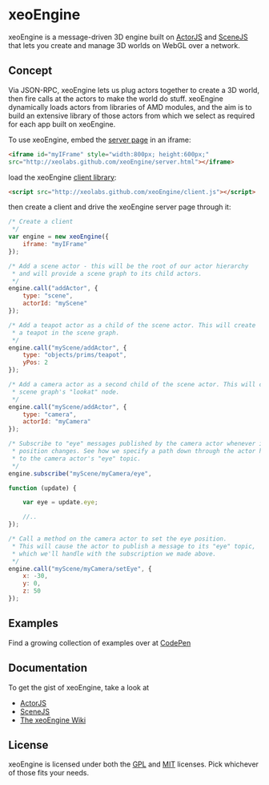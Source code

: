 xeoEngine
=========

xeoEngine is a message-driven 3D engine built on [ActorJS](https://github.com/xeolabs/actorjs) and [SceneJS](http://scenejs.org)
that lets you create and manage 3D worlds on WebGL over a network.

## Concept

Via JSON-RPC, xeoEngine lets us plug actors together to create a 3D world, then fire calls at the actors to make the world
 do stuff. xeoEngine dynamically loads actors from libraries of AMD modules, and the aim is to build an extensive library of
 those actors from which we select as required for each app built on xeoEngine.

To use xeoEngine, embed the [server page](http://xeolabs.github.com/xeoEngine/server.html) in an iframe:
```html
<iframe id="myIFrame" style="width:800px; height:600px;"
src="http://xeolabs.github.com/xeoEngine/server.html"></iframe>
```
load the xeoEngine [client library](http://xeolabs.github.com/xeoEngine/client.js):
```html
<script src="http://xeolabs.github.com/xeoEngine/client.js"></script>
```
then create a client and drive the xeoEngine server page through it:
```javascript
/* Create a client
 */
var engine = new xeoEngine({
    iframe: "myIFrame"
});

/* Add a scene actor - this will be the root of our actor hierarchy
 * and will provide a scene graph to its child actors.
 */
engine.call("addActor", {
    type: "scene",
    actorId: "myScene"
});

/* Add a teapot actor as a child of the scene actor. This will create
 * a teapot in the scene graph.
 */
engine.call("myScene/addActor", {
    type: "objects/prims/teapot",
    yPos: 2
});

/* Add a camera actor as a second child of the scene actor. This will control the
 * scene graph's "lookat" node.
 */
engine.call("myScene/addActor", {
    type: "camera",
    actorId: "myCamera"
});

/* Subscribe to "eye" messages published by the camera actor whenever its eye
 * position changes. See how we specify a path down through the actor hierarchy
 * to the camera actor's "eye" topic.
 */
engine.subscribe("myScene/myCamera/eye",

function (update) {

    var eye = update.eye;

    //..
});

/* Call a method on the camera actor to set the eye position.
 * This will cause the actor to publish a message to its "eye" topic,
 * which we'll handle with the subscription we made above.
 */
engine.call("myScene/myCamera/setEye", {
    x: -30,
    y: 0,
    z: 50
});
```

## Examples
Find a growing collection of examples over at [CodePen](http://codepen.io/collection/BfogF)

## Documentation
To get the gist of xeoEngine, take a look at
* [ActorJS](http://actorjs.org)
* [SceneJS](http://scenejs.org)
* [The xeoEngine Wiki](https://github.com/xeolabs/xeoEngine/wiki)

## License
xeoEngine is licensed under both the [GPL](https://github.com/xeolabs/xeoEngine/blob/master/licenses/GPL_LICENSE.txt)
and [MIT](https://github.com/xeolabs/xeoEngine/blob/master/licenses/MIT_LICENSE.txt) licenses. Pick whichever of those fits your needs.
